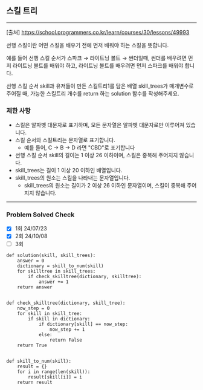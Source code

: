 ## 스킬 트리

---

[출처] https://school.programmers.co.kr/learn/courses/30/lessons/49993

선행 스킬이란 어떤 스킬을 배우기 전에 먼저 배워야 하는 스킬을 뜻합니다.

예를 들어 선행 스킬 순서가 스파크 → 라이트닝 볼트 → 썬더일때, 
썬더를 배우려면 먼저 라이트닝 볼트를 배워야 하고, 라이트닝 볼트를 배우려면 먼저 스파크를 배워야 합니다.

선행 스킬 순서 skill과 유저들이 만든 스킬트리1를 담은 배열 skill_trees가 매개변수로 주어질 때, 
가능한 스킬트리 개수를 return 하는 solution 함수를 작성해주세요.

### 제한 사항

- 스킬은 알파벳 대문자로 표기하며, 모든 문자열은 알파벳 대문자로만 이루어져 있습니다.
- 스킬 순서와 스킬트리는 문자열로 표기합니다.
  - 예를 들어, C → B → D 라면 "CBD"로 표기합니다
- 선행 스킬 순서 skill의 길이는 1 이상 26 이하이며, 스킬은 중복해 주어지지 않습니다.
- skill_trees는 길이 1 이상 20 이하인 배열입니다.
- skill_trees의 원소는 스킬을 나타내는 문자열입니다.
  - skill_trees의 원소는 길이가 2 이상 26 이하인 문자열이며, 스킬이 중복해 주어지지 않습니다.

---
### Problem Solved Check
- [x] 1회 24/07/23
- [x] 2회 24/10/08
- [ ] 3회
~~~
def solution(skill, skill_trees):
    answer = 0
    dictionary = skill_to_num(skill)
    for skilltree in skill_trees:
        if check_skilltree(dictionary, skilltree):
            answer += 1
    return answer


def check_skilltree(dictionary, skill_tree):
    now_step = 0
    for skill in skill_tree:
        if skill in dictionary:
            if dictionary[skill] == now_step:
                now_step += 1
            else:
                return False
    return True


def skill_to_num(skill):
    result = {}
    for i in range(len(skill)):
        result[skill[i]] = i
    return result
    
~~~
